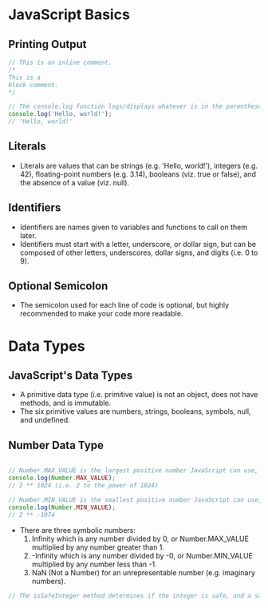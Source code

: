 # JavaScript Basics
## Printing Output
```js
// This is an inline comment.
/*
This is a
block comment.
*/

// The console.log function logs/displays whatever is in the parentheses in the console.
console.log('Hello, world!');
// 'Hello, world!'
```

## Literals
- Literals are values that can be strings (e.g. 'Hello, world!'), integers (e.g. 42), floating-point numbers (e.g. 3.14), booleans (viz. true or false), and the absence of a value (viz. null).

## Identifiers
- Identifiers are names given to variables and functions to call on them later.
- Identifiers must start with a letter, underscore, or dollar sign, but can be composed of other letters, underscores, dollar signs, and digits (i.e. 0 to 9).

## Optional Semicolon
- The semicolon used for each line of code is optional, but highly recommended to make your code more readable.

# Data Types
## JavaScript's Data Types
- A primitive data type (i.e. primitive value) is not an object, does not have methods, and is immutable.
- The six primitive values are numbers, strings, booleans, symbols, null, and undefined.

## Number Data Type
```js
```
```js
// Number.MAX_VALUE is the largest positive number JavaScript can use, and all other numbers greater than it are converted to Infinity.
console.log(Number.MAX_VALUE);
// 2 ** 1024 (i.e. 2 to the power of 1024)

// Number.MIN_VALUE is the smallest positive number JavaScript can use, and all other numbers less than it are converted to 0.
console.log(Number.MIN_VALUE);
// 2 ** -1074
```
- There are three symbolic numbers:
    1. Infinity which is any number divided by 0, or Number.MAX_VALUE multiplied by any number greater than 1.
    2. -Infinity which is any number divided by -0, or Number.MIN_VALUE multiplied by any number less than -1.
    3. NaN (Not a Number) for an unrepresentable number (e.g. imaginary numbers).
```js
// The isSafeInteger method determines if the integer is safe, and a safe integers are all integers from -(2 ** 53 - 1) to 2 ** 53 - 1.
